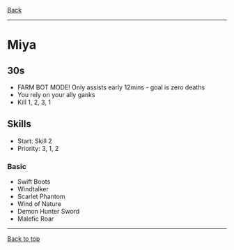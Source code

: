 [Back](../)

----

# Miya

## 30s
- FARM BOT MODE! Only assists early 12mins - goal is zero deaths
- You rely on your ally ganks
- Kill 1, 2, 3, 1

## Skills
- Start: Skill 2
- Priority: 3, 1, 2

### Basic
- Swift Boots
- Windtalker
- Scarlet Phantom
- Wind of Nature
- Demon Hunter Sword
- Malefic Roar

----

[Back to top](./#)
